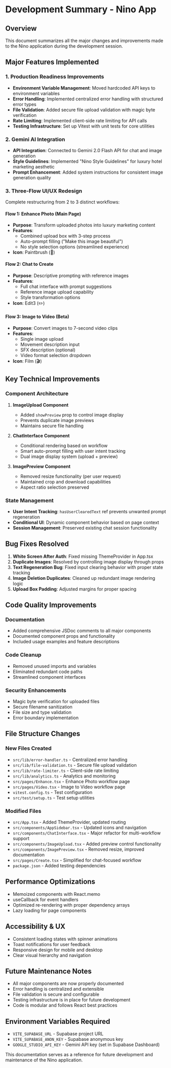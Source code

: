 # Development Summary - Nino App

## Overview
This document summarizes all the major changes and improvements made to the Nino application during the development session.

## Major Features Implemented

### 1. Production Readiness Improvements
- **Environment Variable Management**: Moved hardcoded API keys to environment variables
- **Error Handling**: Implemented centralized error handling with structured error types
- **File Validation**: Added secure file upload validation with magic byte verification
- **Rate Limiting**: Implemented client-side rate limiting for API calls
- **Testing Infrastructure**: Set up Vitest with unit tests for core utilities

### 2. Gemini AI Integration
- **API Integration**: Connected to Gemini 2.0 Flash API for chat and image generation
- **Style Guidelines**: Implemented "Nino Style Guidelines" for luxury hotel marketing aesthetic
- **Prompt Enhancement**: Added system instructions for consistent image generation quality

### 3. Three-Flow UI/UX Redesign
Complete restructuring from 2 to 3 distinct workflows:

#### Flow 1: Enhance Photo (Main Page)
- **Purpose**: Transform uploaded photos into luxury marketing content
- **Features**: 
  - Combined upload box with 3-step process
  - Auto-prompt filling ("Make this image beautiful")
  - No style selection options (streamlined experience)
- **Icon**: Paintbrush (🎨)

#### Flow 2: Chat to Create
- **Purpose**: Descriptive prompting with reference images
- **Features**:
  - Full chat interface with prompt suggestions
  - Reference image upload capability
  - Style transformation options
- **Icon**: Edit3 (✏️)

#### Flow 3: Image to Video (Beta)
- **Purpose**: Convert images to 7-second video clips
- **Features**:
  - Single image upload
  - Movement description input
  - SFX description (optional)
  - Video format selection dropdown
- **Icon**: Film (🎬)

## Key Technical Improvements

### Component Architecture
1. **ImageUpload Component**
   - Added `showPreview` prop to control image display
   - Prevents duplicate image previews
   - Maintains secure file handling

2. **ChatInterface Component**
   - Conditional rendering based on workflow
   - Smart auto-prompt filling with user intent tracking
   - Dual image display system (upload + preview)

3. **ImagePreview Component**
   - Removed resize functionality (per user request)
   - Maintained crop and download capabilities
   - Aspect ratio selection preserved

### State Management
- **User Intent Tracking**: `hasUserClearedText` ref prevents unwanted prompt regeneration
- **Conditional UI**: Dynamic component behavior based on page context
- **Session Management**: Preserved existing chat session functionality

## Bug Fixes Resolved

1. **White Screen After Auth**: Fixed missing ThemeProvider in App.tsx
2. **Duplicate Images**: Resolved by controlling image display through props
3. **Text Regeneration Bug**: Fixed input clearing behavior with proper state tracking
4. **Image Deletion Duplicates**: Cleaned up redundant image rendering logic
5. **Upload Box Padding**: Adjusted margins for proper spacing

## Code Quality Improvements

### Documentation
- Added comprehensive JSDoc comments to all major components
- Documented component props and functionality
- Included usage examples and feature descriptions

### Code Cleanup
- Removed unused imports and variables
- Eliminated redundant code paths
- Streamlined component interfaces

### Security Enhancements
- Magic byte verification for uploaded files
- Secure filename sanitization
- File size and type validation
- Error boundary implementation

## File Structure Changes

### New Files Created
- `src/lib/error-handler.ts` - Centralized error handling
- `src/lib/file-validation.ts` - Secure file upload validation
- `src/lib/rate-limiter.ts` - Client-side rate limiting
- `src/lib/analytics.ts` - Analytics and monitoring
- `src/pages/Enhance.tsx` - Enhance Photo workflow page
- `src/pages/Video.tsx` - Image to Video workflow page
- `vitest.config.ts` - Test configuration
- `src/test/setup.ts` - Test setup utilities

### Modified Files
- `src/App.tsx` - Added ThemeProvider, updated routing
- `src/components/AppSidebar.tsx` - Updated icons and navigation
- `src/components/ChatInterface.tsx` - Major refactor for multi-workflow support
- `src/components/ImageUpload.tsx` - Added preview control functionality
- `src/components/ImagePreview.tsx` - Removed resize, improved documentation
- `src/pages/Create.tsx` - Simplified for chat-focused workflow
- `package.json` - Added testing dependencies

## Performance Optimizations
- Memoized components with React.memo
- useCallback for event handlers
- Optimized re-rendering with proper dependency arrays
- Lazy loading for page components

## Accessibility & UX
- Consistent loading states with spinner animations
- Toast notifications for user feedback
- Responsive design for mobile and desktop
- Clear visual hierarchy and navigation

## Future Maintenance Notes
- All major components are now properly documented
- Error handling is centralized and extensible
- File validation is secure and configurable
- Testing infrastructure is in place for future development
- Code is modular and follows React best practices

## Environment Variables Required
- `VITE_SUPABASE_URL` - Supabase project URL
- `VITE_SUPABASE_ANON_KEY` - Supabase anonymous key
- `GOOGLE_STUDIO_API_KEY` - Gemini API key (set in Supabase Dashboard)

This documentation serves as a reference for future development and maintenance of the Nino application.
